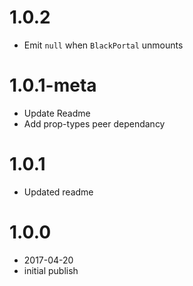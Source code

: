 # 1.0.2

- Emit `null` when `BlackPortal` unmounts

# 1.0.1-meta

- Update Readme
- Add prop-types peer dependancy

# 1.0.1

- Updated readme

# 1.0.0

- 2017-04-20
- initial publish
